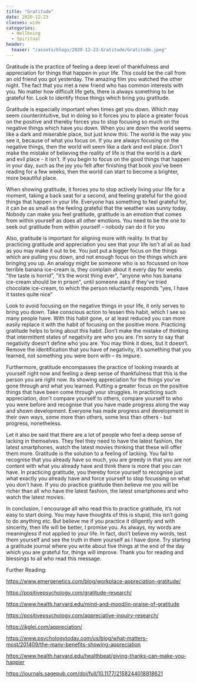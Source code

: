 ```yaml
---
title: "Gratitude"
date: 2020-12-23
classes: wide
categories:
  - Wellbeing
  - Spiritual
header:
  teaser: "/assets/blogs/2020-12-23-Gratitude/Gratitude.jpeg"
--- 
```


Gratitude is the practice of feeling a deep level of thankfulness and appreciation for things that happen in your life. This could be the call from an old friend you got yesterday. The amazing film you watched the other night. The fact that you met a new friend who has common interests with you. No matter how difficult life gets, there is always something to be grateful for. Look to identify those things which bring you gratitude. 

Gratitude is especially important when times get you down. Which may seem counterintuitive, but in doing so it forces you to place a greater focus on the positive and thereby forces you to stop focusing so much on the negative things which have you down. When you are down the world seems like a dark and miserable place, but just know this: The world is the way you see it, because of what you focus on. If you are always focusing on the negative things, then the world will seem like a dark and evil place. Don't make the mistake of believing the reality of life is that the world is a dark and evil place - it isn't. If you begin to focus on the good things that happen in your day, such as the joy you felt after finishing that book you’ve been reading for a few weeks, then the world can start to become a brighter, more beautiful place. 

When showing gratitude, it forces you to stop actively living your life for a moment, taking a back seat for a second, and feeling grateful for the good things that happen in your life. Everyone has something to feel grateful for, it can be as small as the feeling grateful that the weather was sunny today. Nobody can make you feel gratitude, gratitude is an emotion that comes from within yourself as does all other emotions. You need to be the one to seek out gratitude from within yourself – nobody can do it for you

Also, gratitude is important for aligning more with reality. In that by practicing gratitude and appreciation you see that your life isn't at all as bad as you may make it out to be. You just put a bigger focus on the things which are pulling you down, and not enough focus on the things which are bringing you up. An analogy might be someone who is so focussed on how terrible banana ice-cream is, they complain about it every day for weeks "the taste is horrid", "it’s the worst thing ever", "anyone who has banana ice-cream should be in prison", until someone asks if they've tried chocolate ice-cream, to which the person reluctantly responds "yes, I have it tastes quite nice" 

Look to avoid focusing on the negative things in your life, it only serves to bring you down. Take conscious action to lessen this habit, which I see so many people have. With this habit gone, or at least reduced you can more easily replace it with the habit of focusing on the positive more. Practicing gratitude helps to bring about this habit. Don’t make the mistake of thinking that intermittent states of negativity are who you are. I’m sorry to say that negativity doesn’t define who you are. You may think it does, but it doesn’t. Remove the identification that you have of negativity, it’s something that you learned, not something you were born with – its impure. 

Furthermore, gratitude encompasses the practice of looking inwards at yourself right now and feeling a deep sense of thankfulness that this is the person you are right now. Its showing appreciation for the things you've gone through and what you learned. Putting a greater focus on the positive things that have been come through your struggles. In practicing such appreciation, don't compare yourself to others, compare yourself to who you were before and recognise that you have made progress along the way and shown development. Everyone has made progress and development in their own ways, some more than others, some less than others - but progress, nonetheless.

Let it also be said that there are a lot of people who feel a deep sense of lacking in themselves. They feel they need to have the latest fashion, the latest smartphones, watch the latest movies thinking that these will offer them more. Gratitude is the solution to a feeling of lacking. You fail to recognise that you already have so much, you are greedy in that you are not content with what you already have and think there is more that you can have. In practicing gratitude, you thereby force yourself to recognise just what exactly you already have and force yourself to stop focussing on what you don't have. If you do practice gratitude then believe me you will be richer than all who have the latest fashion, the latest smartphones and who watch the latest movies.

In conclusion, I encourage all who read this to practice gratitude, it’s not easy to start doing. You may have thoughts of this is stupid, this isn’t going to do anything etc. But believe me if you practice it diligently and with sincerity, then life will be better, I promise you. As always, my words are meaningless if not applied to your life. In fact, don’t believe my words, test them yourself and see the truth in them yourself as I have done. Try starting a gratitude journal where you write about five things at the end of the day which you are grateful for, things will improve. Thank you for reading and blessings to all who read this message.

Further Reading:

<https://www.emergenetics.com/blog/workplace-appreciation-gratitude/>

<https://positivepsychology.com/gratitude-research/>

<https://www.health.harvard.edu/mind-and-mood/in-praise-of-gratitude>

<https://positivepsychology.com/appreciative-inquiry-research/>

<https://jkglei.com/appreciation/>

<https://www.psychologytoday.com/us/blog/what-matters-most/201409/the-many-benefits-showing-appreciation>

<https://www.health.harvard.edu/healthbeat/giving-thanks-can-make-you-happier> 

<https://journals.sagepub.com/doi/full/10.1177/2158244018818621> 
